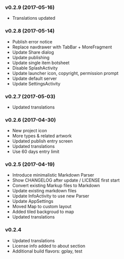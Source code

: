 ### v0.2.9 (2017-05-16)
* Translations updated

### v0.2.8 (2017-05-14)
* Publish error notice
* Replace navdrawer with TabBar + MoreFragment
* Update Share dialog
* Update publishing
* Update single item botsheet
* Disable SplashActivity
* Update launcher icon, copyright, permission prompt
* Update default server
* Update SettingsActivity

### v0.2.7 (2017-05-03)
* Updated translations

### v0.2.6 (2017-04-30)
* New project icon
* More types & related artwork
* Updated publish entry screen
* Updated translations
* Use 60 days entry limit


### v0.2.5 (2017-04-19)
- Introduce minimalistic Markdown Parser
- Show CHANGELOG after update / LICENSE first start
- Convert existing Markup files to Markdown
- Update existing markdown files
- Update InfoActivity to use new Parser
- Update AppSettings
- Moved Map to custom layout
- Added tiled backgroud to map
- Updated translations

### v0.2.4
* Updated translations
* License info added to about section
* Additional build flavors: gplay, test
